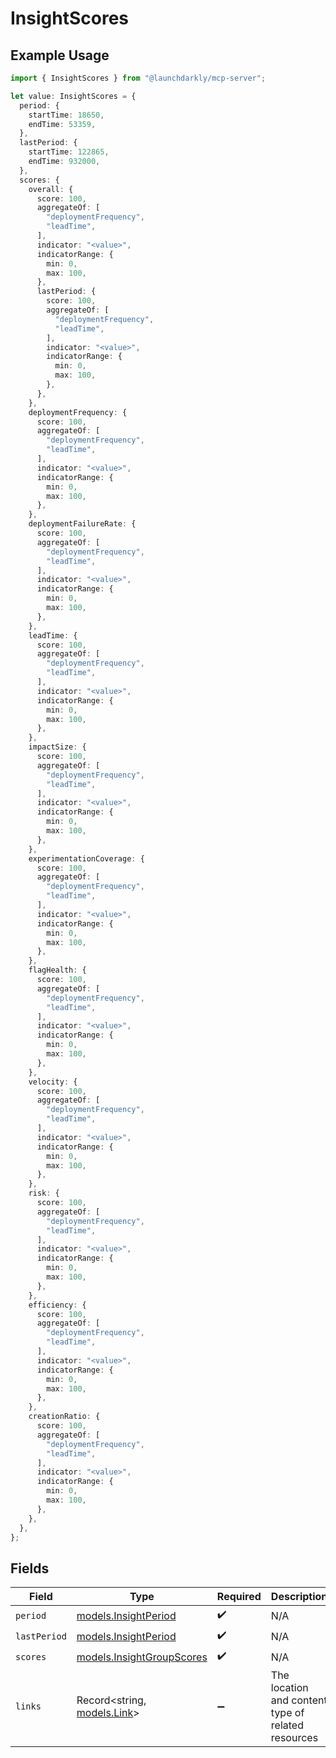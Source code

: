 # InsightScores

## Example Usage

```typescript
import { InsightScores } from "@launchdarkly/mcp-server";

let value: InsightScores = {
  period: {
    startTime: 18650,
    endTime: 53359,
  },
  lastPeriod: {
    startTime: 122865,
    endTime: 932000,
  },
  scores: {
    overall: {
      score: 100,
      aggregateOf: [
        "deploymentFrequency",
        "leadTime",
      ],
      indicator: "<value>",
      indicatorRange: {
        min: 0,
        max: 100,
      },
      lastPeriod: {
        score: 100,
        aggregateOf: [
          "deploymentFrequency",
          "leadTime",
        ],
        indicator: "<value>",
        indicatorRange: {
          min: 0,
          max: 100,
        },
      },
    },
    deploymentFrequency: {
      score: 100,
      aggregateOf: [
        "deploymentFrequency",
        "leadTime",
      ],
      indicator: "<value>",
      indicatorRange: {
        min: 0,
        max: 100,
      },
    },
    deploymentFailureRate: {
      score: 100,
      aggregateOf: [
        "deploymentFrequency",
        "leadTime",
      ],
      indicator: "<value>",
      indicatorRange: {
        min: 0,
        max: 100,
      },
    },
    leadTime: {
      score: 100,
      aggregateOf: [
        "deploymentFrequency",
        "leadTime",
      ],
      indicator: "<value>",
      indicatorRange: {
        min: 0,
        max: 100,
      },
    },
    impactSize: {
      score: 100,
      aggregateOf: [
        "deploymentFrequency",
        "leadTime",
      ],
      indicator: "<value>",
      indicatorRange: {
        min: 0,
        max: 100,
      },
    },
    experimentationCoverage: {
      score: 100,
      aggregateOf: [
        "deploymentFrequency",
        "leadTime",
      ],
      indicator: "<value>",
      indicatorRange: {
        min: 0,
        max: 100,
      },
    },
    flagHealth: {
      score: 100,
      aggregateOf: [
        "deploymentFrequency",
        "leadTime",
      ],
      indicator: "<value>",
      indicatorRange: {
        min: 0,
        max: 100,
      },
    },
    velocity: {
      score: 100,
      aggregateOf: [
        "deploymentFrequency",
        "leadTime",
      ],
      indicator: "<value>",
      indicatorRange: {
        min: 0,
        max: 100,
      },
    },
    risk: {
      score: 100,
      aggregateOf: [
        "deploymentFrequency",
        "leadTime",
      ],
      indicator: "<value>",
      indicatorRange: {
        min: 0,
        max: 100,
      },
    },
    efficiency: {
      score: 100,
      aggregateOf: [
        "deploymentFrequency",
        "leadTime",
      ],
      indicator: "<value>",
      indicatorRange: {
        min: 0,
        max: 100,
      },
    },
    creationRatio: {
      score: 100,
      aggregateOf: [
        "deploymentFrequency",
        "leadTime",
      ],
      indicator: "<value>",
      indicatorRange: {
        min: 0,
        max: 100,
      },
    },
  },
};
```

## Fields

| Field                                                        | Type                                                         | Required                                                     | Description                                                  |
| ------------------------------------------------------------ | ------------------------------------------------------------ | ------------------------------------------------------------ | ------------------------------------------------------------ |
| `period`                                                     | [models.InsightPeriod](../models/insightperiod.md)           | :heavy_check_mark:                                           | N/A                                                          |
| `lastPeriod`                                                 | [models.InsightPeriod](../models/insightperiod.md)           | :heavy_check_mark:                                           | N/A                                                          |
| `scores`                                                     | [models.InsightGroupScores](../models/insightgroupscores.md) | :heavy_check_mark:                                           | N/A                                                          |
| `links`                                                      | Record<string, [models.Link](../models/link.md)>             | :heavy_minus_sign:                                           | The location and content type of related resources           |